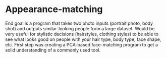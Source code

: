 # Appearance-matching
End goal is a program that takes two photo inputs (portrait photo, body shot) and outputs similar-looking people from a large dataset. Would be very useful for stylistic decisions (hairstyles, clothing styles) to be able to see what looks good on people with your hair type, body type, face shape, etc.
First step was creating a PCA-based face-matching program to get a solid understanding of a commonly used tool.
